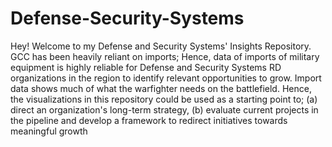 # Defense-Security-Systems
Hey! Welcome to my Defense and Security Systems' Insights Repository. GCC has been heavily reliant on imports; Hence, data of imports of military equipment is highly reliable for Defense and Security Systems RD organizations in the region to identify relevant opportunities to grow. Import data shows much of what the warfighter needs on the battlefield. Hence, the visualizations in this repository could be used as a starting point to; (a) direct an organization's long-term strategy, (b) evaluate current projects in the pipeline and develop a framework to redirect initiatives towards meaningful growth 

